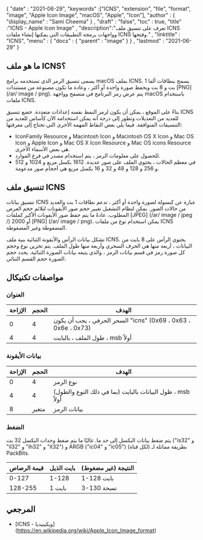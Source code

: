 {
  "date" : "2021-06-29",
  "keywords" :["ICNS", "extension", "file", "format", "image", "Apple Icon Image", "macOS", "Apple", "Icon"],
  "author" : {
    "display_name" : "Sami Cheema"
} ,
  "draft" : "false",
  "toc" : true,
  "title" :"ICNS - Apple Icon Image" ,
  "description":"تعرف على تنسيق ملف ICNS وواجهات برمجة التطبيقات التي يمكنها إنشاء ملفات ICNS وفتحها." ,
  "linktitle" : "ICNS",
  "menu" : {
    "docs" : {
      "parent" : "image"
}
} ,
  "lastmod" : "2021-06-29"
}

## ما هو ملف ICNS؟ ##

يسمى تنسيق الرمز الذي تستخدمه برامج macOS بملف ICNS. يسمح بنطاقات ألفا 1 بت و 8 بت ويحفظ صورة واحدة أو أكثر ، وعادة ما تكون مصنوعة من مستندات [PNG] (/ar/ image / png). يتم عرض رمز البرنامج في متصفح وواجهة macOS باستخدام ملفات ICNS.

بناءً على الموقع ، يمكن أن يكون لرمز النمط نفسه إعدادات متعددة. خضع تنسيق ICNS للعديد من التعديلات وتطور إلى درجة أنه يمكن استخدامه الآن كأساس للعديد من التنسيقات المتوافقة. فيما يلي بعض النقاط المهمة الأخرى التي تحتاج إلى معرفتها:

* IconFamily Resource و Macintosh Icon و Macintosh OS X Icon و Mac OS Icon و Apple Icon و Mac OS X Icon Resource و Mac OS icons Resource هي بعض الأسماء الأخرى.
* للحصول على معلومات الرمز ، يتم استخدام مصدر في فرع الموارد.
* في معظم الحالات ، يحتوي الملف على صور عديدة. 1612 بكسل مربع و 1024 و 512 و 256 و 128 و 48 و 32 و 16 بكسل مربع هي أحجام صور مدعومة.


## تنسيق ملف ICNS ##

تنسيق بيانات ICNS عبارة عن كبسولة لصورة واحدة أو أكثر ، تدعم نطاقات 1 بت والعديد من حالات الصور.
يمكن لنظام التشغيل تغيير حجم صور الأيقونات لتلائم حجم العرض المطلوب. عادةً ما يتم حفظ صور الأيقونات الأكبر كملفات [JPEG] (/ar/ image / jpeg /) 2000 أو [PNG] (/ar/ image / png). يمكن استخدام نوع من ملفات ICNS المضغوطة وغير المضغوطة.

تشكل بيانات الرأس والأيقونة الثنائية بنية ملف ICNS. يحتوي الرأس على 8 بايت من البيانات ، أربعة منها هي الحرف السحري وأربعة منها طول الملف. يتم تخزين نوع وحجم كل صورة رمز في قسم بيانات الرمز ، والذي يتبعه بيانات الصورة الثنائية. يحدد حجم الصورة حجم القسم الثنائي.

## مواصفات تكنيكال ##

### العنوان ###

| الإزاحة | الحجم | الهدف
---|---|---|
| 0 | 4 | السحر الحرفي ، يجب أن يكون "icns" (0x69 ، 0x63 ، 0x6e ، 0x73)
| 4 | 4 | طول الملف ، بالبايت ، msb أولاً


### بيانات الأيقونة ###

| الإزاحة | الحجم | الهدف
---|---|---|
| 0 | 4 | نوع الرمز
| 4 | 4 | طول البيانات بالبايت (بما في ذلك النوع والطول) ، msb أولاً
| 8 | متغير | بيانات الرمز

### الضغط ###

يتم ضغط بيانات البكسل إلى حد ما. غالبًا ما يتم ضغط وحدات البكسل 32 بت ("is32" و "il32" و "ih32" و "it32") و ARGB ("ic04" و "ic05") (لكل قناة) بطريقة مماثلة لـ PackBits.

| قيمة الرصاص | بايت الذيل | النتيجة (غير مضغوط)
---|---|---|
| 0-127 | 1-128 | 1-128 بايت
| 128-255 | 1 بايت | 3-130 نسخة

## المرجعي ##

* [ICNS - ويكيبيديا] (https://en.wikipedia.org/wiki/Apple_Icon_Image_format)

